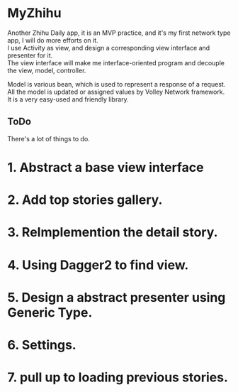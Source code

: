 # MyZhihu
Another Zhihu Daily app, it is an MVP practice, and it's my first network type app, 
I will do more efforts on it.    
I use Activity as view, and design a corresponding view interface and presenter for it.  
The view interface will make me interface-oriented program and decouple the view, model, controller.  

Model is various bean, which is used to represent a response of a request.  
All the model is updated or assigned values by Volley Network framework.  
It is a very easy-used and friendly library.  

## ToDo
There's a lot of things to do.
# 1. Abstract a base view interface

# 2. Add top stories gallery.

# 3. ReImplemention the detail story.

# 4. Using Dagger2 to find view.

# 5. Design a abstract presenter using Generic Type.

# 6. Settings.

# 7. pull up to loading previous stories.



